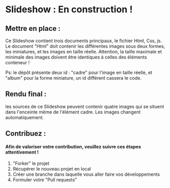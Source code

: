 # Slideshow : En construction !

## Mettre en place :

Ce Slideshow contient trois documents principaux, le fichier Html, Css, js.
Le document "Html" doit contenir les différentes images sous deux formes, les miniatures, et les images en taille réelle.
Attention, la taille maximale et minimale des images doivent être identiques à celles des éléments conteneur ! 

Ps: le dépôt présente deux id : "cadre" pour l'image en taille réelle, et "album" pour la forme miniature, un id différent cassera le code.

## Rendu final :

les sources de ce Slideshow peuvent contenir quatre images qui se situent dans l'enceinte même de l'élément cadre.
Les images changent automatiquement.

## Contribuez :

#### Afin de valoriser votre contribution, veuillez suivre ces étapes attentivement !

1) "Forker" le projet <br />
2) Récupérer le nouveau projet en local <br />
3) Créer une branche dans laquelle vous aller faire vos développements <br />
4) Formuler votre "Pull requests" <br />